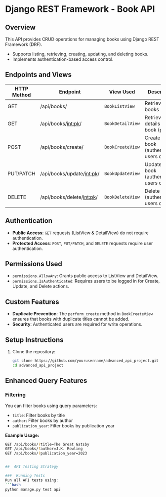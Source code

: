 # Django REST Framework - Book API

## Overview
This API provides CRUD operations for managing books using Django REST Framework (DRF).
- Supports listing, retrieving, creating, updating, and deleting books.
- Implements authentication-based access control.

## Endpoints and Views

| HTTP Method | Endpoint         | View Used          | Description |
|------------|-----------------|--------------------|-------------|
| GET        | /api/books/      | `BookListView`    | Retrieve all books (public) |
| GET        | /api/books/<int:pk>/ | `BookDetailView`  | Retrieve details of a book (public) |
| POST       | /api/books/create/ | `BookCreateView` | Create a new book (authenticated users only) |
| PUT/PATCH  | /api/books/update/<int:pk>/ | `BookUpdateView` | Update a book (authenticated users only) |
| DELETE     | /api/books/delete/<int:pk>/ | `BookDeleteView` | Delete a book (authenticated users only) |

## Authentication
- **Public Access**: `GET` requests (ListView & DetailView) do not require authentication.
- **Protected Access**: `POST`, `PUT/PATCH`, and `DELETE` requests require user authentication.

## Permissions Used
- `permissions.AllowAny`: Grants public access to ListView and DetailView.
- `permissions.IsAuthenticated`: Requires users to be logged in for Create, Update, and Delete actions.

## Custom Features
- **Duplicate Prevention**: The `perform_create` method in `BookCreateView` ensures that books with duplicate titles cannot be added.
- **Security**: Authenticated users are required for write operations.

## Setup Instructions
1. Clone the repository:
   ```bash
   git clone https://github.com/yourusername/advanced_api_project.git
   cd advanced_api_project

##  Enhanced Query Features

###  Filtering
You can filter books using query parameters:
- `title`: Filter books by title  
- `author`: Filter books by author  
- `publication_year`: Filter books by publication year  

**Example Usage:**  
```bash
GET /api/books/?title=The Great Gatsby
GET /api/books/?author=J.K. Rowling
GET /api/books/?publication_year=2023


##  API Testing Strategy

###  Running Tests
Run all API tests using:
```bash
python manage.py test api